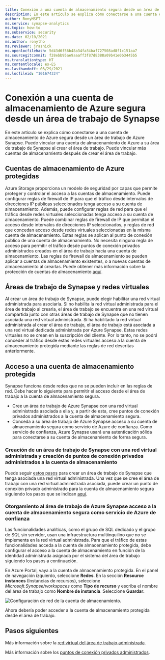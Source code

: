 ```yaml
---
title: Conexión a una cuenta de almacenamiento segura desde un área de trabajo de Azure Synapse
description: En este artículo se explica cómo conectarse a una cuenta de almacenamiento segura desde un área de trabajo de Azure Synapse.
author: RonyMSFT
ms.service: synapse-analytics
ms.topic: how-to
ms.subservice: security
ms.date: 02/10/2021
ms.author: ronytho
ms.reviewer: jrasnick
ms.openlocfilehash: 5d43d6f56b48a34fa34baf727508ad8f1c151aa7
ms.sourcegitcommit: f28ebb95ae9aaaff3f87d8388a09b41e0b3445b5
ms.translationtype: HT
ms.contentlocale: es-ES
ms.lasthandoff: 03/29/2021
ms.locfileid: "101674324"
---
```

# <a name="connect-to-a-secure-azure-storage-account-from-your-synapse-workspace"></a>Conexión a una cuenta de almacenamiento de Azure segura desde un área de trabajo de Synapse

En este artículo se explica cómo conectarse a una cuenta de almacenamiento de Azure segura desde un área de trabajo de Azure Synapse. Puede vincular una cuenta de almacenamiento de Azure a su área de trabajo de Synapse al crear el área de trabajo. Puede vincular más cuentas de almacenamiento después de crear el área de trabajo.


## <a name="secured-azure-storage-accounts"></a>Cuentas de almacenamiento de Azure protegidas
Azure Storage proporciona un modelo de seguridad por capas que permite proteger y controlar el acceso a las cuentas de almacenamiento. Puede configurar reglas de firewall de IP para que el tráfico desde intervalos de direcciones IP públicas seleccionados tenga acceso a su cuenta de almacenamiento. Además, puede configurar reglas de red para que el tráfico desde redes virtuales seleccionadas tenga acceso a su cuenta de almacenamiento. Puede combinar reglas de firewall de IP que permitan el acceso desde intervalos de direcciones IP seleccionados, y reglas de red que concedan acceso desde redes virtuales seleccionadas en la misma cuenta de almacenamiento. Estas reglas se aplican al punto de conexión público de una cuenta de almacenamiento. No necesita ninguna regla de acceso para permitir el tráfico desde puntos de conexión privados administrados creados en el área de trabajo hacia una cuenta de almacenamiento. Las reglas de firewall de almacenamiento se pueden aplicar a cuentas de almacenamiento existentes, o a nuevas cuentas de almacenamiento al crearlas. Puede obtener más información sobre la protección de cuentas de almacenamiento [aquí](../../storage/common/storage-network-security.md).

## <a name="synapse-workspaces-and-virtual-networks"></a>Áreas de trabajo de Synapse y redes virtuales
Al crear un área de trabajo de Synapse, puede elegir habilitar una red virtual administrada para asociarla. Si no habilita la red virtual administrada para el área de trabajo al crearla, el área de trabajo se encuentra en una red virtual compartida junto con otras áreas de trabajo de Synapse que no tienen asociada una red virtual administrada. Si ha habilitado la red virtual administrada al crear el área de trabajo, el área de trabajo está asociada a una red virtual dedicada administrada por Azure Synapse. Estas redes virtuales no se crean en la suscripción del cliente. Por lo tanto, no se podrá conceder al tráfico desde estas redes virtuales acceso a la cuenta de almacenamiento protegida mediante las reglas de red descritas anteriormente.  

## <a name="access-a-secured-storage-account"></a>Acceso a una cuenta de almacenamiento protegida
Synapse funciona desde redes que no se pueden incluir en las reglas de red. Debe hacer lo siguiente para permitir el acceso desde el área de trabajo a la cuenta de almacenamiento segura.

* Cree un área de trabajo de Azure Synapse con una red virtual administrada asociada a ella y, a partir de esta, cree puntos de conexión privados administrados a la cuenta de almacenamiento segura.
* Conceda a su área de trabajo de Azure Synapse acceso a su cuenta de almacenamiento segura como servicio de Azure de confianza. Como servicio de confianza, Azure Synapse usará una autenticación sólida para conectarse a su cuenta de almacenamiento de forma segura.   

### <a name="create-a-synapse-workspace-with-a-managed-virtual-network-and-create-managed-private-endpoints-to-your-storage-account"></a>Creación de un área de trabajo de Synapse con una red virtual administrada y creación de puntos de conexión privados administrados a la cuenta de almacenamiento
Puede seguir [estos pasos](./synapse-workspace-managed-vnet.md) para crear un área de trabajo de Synapse que tenga asociada una red virtual administrada. Una vez que se cree el área de trabajo con una red virtual administrada asociada, puede crear un punto de conexión privado administrado para la cuenta de almacenamiento segura siguiendo los pasos que se indican [aquí](./how-to-create-managed-private-endpoints.md). 

### <a name="grant-your-azure-synapse-workspace-access-to-your-secure-storage-account-as-a-trusted-azure-service"></a>Otorgamiento al área de trabajo de Azure Synapse acceso a la cuenta de almacenamiento segura como servicio de Azure de confianza
Las funcionalidades analíticas, como el grupo de SQL dedicado y el grupo de SQL sin servidor, usan una infraestructura multiinquilino que no se implementa en la red virtual administrada. Para que el tráfico de estas funcionalidades acceda a la cuenta de almacenamiento protegida, debe configurar el acceso a la cuenta de almacenamiento en función de la identidad administrada asignada por el sistema del área de trabajo siguiendo los pasos a continuación.

En Azure Portal, vaya a la cuenta de almacenamiento protegida. En el panel de navegación izquierdo, seleccione **Redes**. En la sección **Resource instances** (Instancias de recursos), seleccione *Microsoft.Synapse/workspaces* como **Tipo de recurso** y escriba el nombre del área de trabajo como **Nombre de instancia**. Seleccione **Guardar**.

![Configuración de red de la cuenta de almacenamiento.](./media/connect-to-a-secure-storage-account/secured-storage-access.png)

Ahora debería poder acceder a la cuenta de almacenamiento protegida desde el área de trabajo.


## <a name="next-steps"></a>Pasos siguientes

Más información sobre la [red virtual del área de trabajo administrada](./synapse-workspace-managed-vnet.md).

Más información sobre los [puntos de conexión privados administrados](./synapse-workspace-managed-private-endpoints.md).